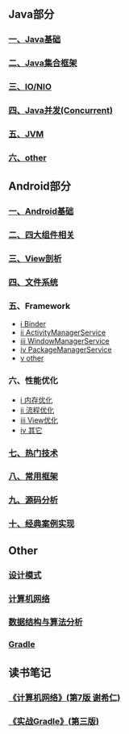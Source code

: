 ## Java部分
### [一、Java基础](https://github.com/chen-eugene/Interview/blob/master/Java/Java%E5%9F%BA%E7%A1%80.md)
### [二、Java集合框架](https://github.com/chen-eugene/Interview/blob/master/Java/Java%E9%9B%86%E5%90%88%E6%A1%86%E6%9E%B6.md)
### [三、IO/NIO]()
### [四、Java并发(Concurrent)](https://github.com/chen-eugene/Interview/blob/master/Java/%E5%B9%B6%E5%8F%91%E7%BC%96%E7%A8%8B.md)
### [五、JVM](https://github.com/chen-eugene/Interview/blob/master/Java/JVM.md)
### [六、other](https://github.com/chen-eugene/Interview/blob/master/Java/other.md)

## Android部分
### [一、Android基础](https://github.com/chen-eugene/Interview/blob/master/Android/Android%E5%9F%BA%E7%A1%80.md)
### [二、四大组件相关](https://github.com/chen-eugene/Interview/blob/master/Android/%E5%9B%9B%E5%A4%A7%E7%BB%84%E4%BB%B6%E7%9B%B8%E5%85%B3.md)
### [三、View剖析](https://github.com/chen-eugene/Interview/blob/master/Android/View%E5%89%96%E6%9E%90.md)
### [四、文件系统]()
### 五、Framework
 - [ⅰ Binder](https://github.com/chen-eugene/Interview/blob/master/Android/Binder.md)
 - [ⅱ ActivityManagerService]()
 - [ⅲ WindowManagerService]()
 - [ⅳ PackageManagerService]()
 - [ⅴ other](https://github.com/chen-eugene/Interview/blob/master/Android/other.md)

### 六、性能优化
 - [ⅰ 内存优化](https://github.com/chen-eugene/Interview/blob/master/Android/%E5%86%85%E5%AD%98%E4%BC%98%E5%8C%96.md)
 - [ⅱ 流程优化](https://github.com/chen-eugene/Interview/blob/master/Android/%E6%B5%81%E7%A8%8B%E4%BC%98%E5%8C%96.md)
 - [ⅲ View优化](https://github.com/chen-eugene/Interview/blob/master/Android/RecyclerView%E4%BC%98%E5%8C%96.md)
 - [ⅳ 其它](https://github.com/chen-eugene/Interview/blob/master/Android/%E5%85%B6%E5%AE%83.md)



### [七、热门技术](https://github.com/chen-eugene/Interview/blob/master/Android/%E7%83%AD%E9%97%A8%E6%8A%80%E6%9C%AF.md)
### [八、常用框架](https://github.com/chen-eugene/Interview/blob/master/Android/%E5%B8%B8%E7%94%A8%E6%A1%86%E6%9E%B6.md)
### [九、源码分析](https://github.com/chen-eugene/Interview/blob/master/Android/%E6%BA%90%E7%A0%81%E5%88%86%E6%9E%90.xml)
### [十、经典案例实现](https://github.com/chen-eugene/Interview/blob/master/Android/%E5%8D%81%E3%80%81%E7%BB%8F%E5%85%B8%E6%A1%88%E4%BE%8B.md)

## Other
### [设计模式](https://github.com/chen-eugene/Interview/blob/master/other/%E8%AE%BE%E8%AE%A1%E6%A8%A1%E5%BC%8F.md)
### [计算机网络](https://github.com/chen-eugene/Interview/blob/master/other/%E8%AE%A1%E7%AE%97%E6%9C%BA%E7%BD%91%E7%BB%9C.md)
### [数据结构与算法分析](https://github.com/chen-eugene/Interview/blob/master/other/%E6%95%B0%E6%8D%AE%E7%BB%93%E6%9E%84%E4%B8%8E%E7%AE%97%E6%B3%95.md)
### [Gradle](https://github.com/chen-eugene/Interview/blob/master/other/Gradle.md)

## 读书笔记
### [《计算机网络》(第7版 谢希仁)](https://github.com/chen-eugene/Interview/blob/master/note/%E8%AE%A1%E7%AE%97%E6%9C%BA%E7%BD%91%E7%BB%9C/%E3%80%8A%E8%AE%A1%E7%AE%97%E6%9C%BA%E7%BD%91%E7%BB%9C%E3%80%8B(%E7%AC%AC7%E7%89%88%20%E8%B0%A2%E5%B8%8C%E4%BB%81).md)

### [《实战Gradle》(第三版)](https://github.com/chen-eugene/Interview/blob/master/note/Gradle%E5%AE%9E%E6%88%98/%E3%80%8AGradle%E5%AE%9E%E6%88%98%E3%80%8B.md)
